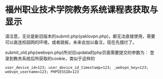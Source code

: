 # 福州职业技术学院教务系统课程表获取与显示
请注意，无论是新旧版本的submit.php(yaklovpn.php)，都无法直接使用，需要可以直连校园网的环境，或者跳板，未来会加以备注，现在先摆烂了。

submit_old.php(webvpn.php)所对应updata的php页面需要提交的参数为：
登录到教务系统后所获取的cookie，类似于这样的
```
user_device_id=123; user_device_id_timestamp=123; _webvpn_key=123; webvpn_username=123; PHPSESSID=123
```